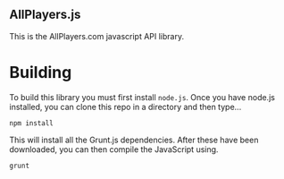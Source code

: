 AllPlayers.js
--------------------
This is the AllPlayers.com javascript API library.

Building
====================
To build this library you must first install ```node.js```.  Once you have node.js installed, you can clone this repo in a directory and then type...

```
npm install
```

This will install all the Grunt.js dependencies.  After these have been downloaded, you can then compile the JavaScript using.

```
grunt
```
